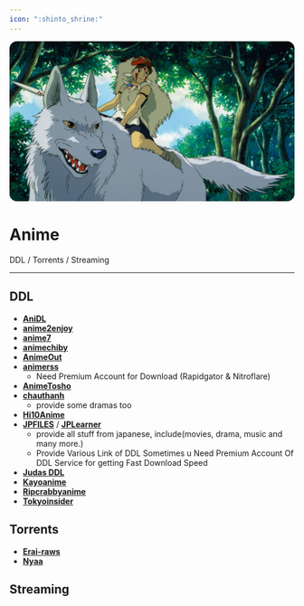 ```yaml
---
icon: ":shinto_shrine:"
---
```


![](/static/assets/banner/anime.png)
# Anime

DDL / Torrents / Streaming
___


## DDL
- [**AniDL**](https://anidl.org/)
- [**anime2enjoy**](https://www.anime2enjoy.com/)
- [**anime7**](http://anime7.download/)
- [**animechiby**](http://www.animechiby.com/)
- [**AnimeOut**](https://www.animeout.xyz/)
- [**animerss**](https://animerss.com/)
   - Need Premium Account for Download (Rapidgator & Nitroflare)
- [**AnimeTosho**](https://animetosho.org/)   
- [**chauthanh**](https://chauthanh.info/)
   - provide some dramas too
- [**Hi10Anime**](https://hi10anime.com/)
- [**JPFILES**](https://jpfiles.eu/) / [**JPLearner**](http://www.jplearner.to/)
   - provide all stuff from japanese, include(movies, drama, music and many more.)
   - Provide Various Link of DDL Sometimes u Need Premium Account Of DDL Service for getting Fast Download Speed
- [**Judas DDL**](https://rentry.org/judas-ddl)
- [**Kayoanime**](https://kayoanime.com/)
- [**Ripcrabbyanime**](https://ripcrabbyanime.in/)
- [**Tokyoinsider**](https://www.tokyoinsider.com/)

## Torrents
- [**Erai-raws**](https://www.erai-raws.info/)
- [**Nyaa**](https://nyaa.si/)


## Streaming

